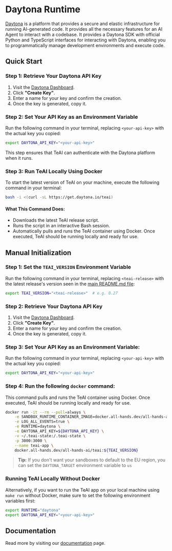 # Daytona Runtime

[Daytona](https://www.daytona.io/) is a platform that provides a secure and elastic infrastructure for running AI-generated code. It provides all the necessary features for an AI Agent to interact with a codebase. It provides a Daytona SDK with official Python and TypeScript interfaces for interacting with Daytona, enabling you to programmatically manage development environments and execute code.

## Quick Start

### Step 1: Retrieve Your Daytona API Key
1. Visit the [Daytona Dashboard](https://app.daytona.io/dashboard/keys).
2. Click **"Create Key"**.
3. Enter a name for your key and confirm the creation.
4. Once the key is generated, copy it.

### Step 2: Set Your API Key as an Environment Variable
Run the following command in your terminal, replacing `<your-api-key>` with the actual key you copied:
```bash
export DAYTONA_API_KEY="<your-api-key>"
```

This step ensures that TeAI can authenticate with the Daytona platform when it runs.

### Step 3: Run TeAI Locally Using Docker
To start the latest version of TeAI on your machine, execute the following command in your terminal:
```bash
bash -i <(curl -sL https://get.daytona.io/teai)
```

#### What This Command Does:
- Downloads the latest TeAI release script.
- Runs the script in an interactive Bash session.
- Automatically pulls and runs the TeAI container using Docker.
Once executed, TeAI should be running locally and ready for use.


## Manual Initialization

### Step 1: Set the `TEAI_VERSION` Environment Variable
Run the following command in your terminal, replacing `<teai-release>` with the latest release's version seen in the [main README.md file](https://github.com/All-Hands-AI/TeAI?tab=readme-ov-file#-quick-start):

```bash
export TEAI_VERSION="<teai-release>"  # e.g. 0.27
```

### Step 2: Retrieve Your Daytona API Key
1. Visit the [Daytona Dashboard](https://app.daytona.io/dashboard/keys).
2. Click **"Create Key"**.
3. Enter a name for your key and confirm the creation.
4. Once the key is generated, copy it.

### Step 3: Set Your API Key as an Environment Variable:
Run the following command in your terminal, replacing `<your-api-key>` with the actual key you copied:
```bash
export DAYTONA_API_KEY="<your-api-key>"
```

### Step 4: Run the following `docker` command:
This command pulls and runs the TeAI container using Docker. Once executed, TeAI should be running locally and ready for use.

```bash
docker run -it --rm --pull=always \
    -e SANDBOX_RUNTIME_CONTAINER_IMAGE=docker.all-hands.dev/all-hands-ai/runtime:${TEAI_VERSION}-nikolaik \
    -e LOG_ALL_EVENTS=true \
    -e RUNTIME=daytona \
    -e DAYTONA_API_KEY=${DAYTONA_API_KEY} \
    -v ~/.teai-state:/.teai-state \
    -p 3000:3000 \
    --name teai-app \
    docker.all-hands.dev/all-hands-ai/teai:${TEAI_VERSION}
```

> **Tip:** If you don't want your sandboxes to default to the EU region, you can set the `DAYTONA_TARGET` environment variable to `us`

### Running TeAI Locally Without Docker

Alternatively, if you want to run the TeAI app on your local machine using `make run` without Docker, make sure to set the following environment variables first:

```bash
export RUNTIME="daytona"
export DAYTONA_API_KEY="<your-api-key>"
```

## Documentation
Read more by visiting our [documentation](https://www.daytona.io/docs/) page.
